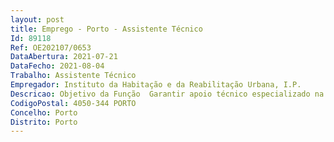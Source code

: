 ```yaml
--- 
layout: post
title: Emprego - Porto - Assistente Técnico
Id: 89118
Ref: OE202107/0653
DataAbertura: 2021-07-21
DataFecho: 2021-08-04
Trabalho: Assistente Técnico
Empregador: Instituto da Habitação e da Reabilitação Urbana, I.P.
Descricao: Objetivo da Função  Garantir apoio técnico especializado na formulação depolíticas públicas nas áreas de missão do IHRU, em particular de habitação eação social.Funções constantes no Anexo à Lei n.º 35 2014, de 20 de junho, na sua redaçãoatual, a que se refere o n.º 2 do artigo 88.º da mesma Lei, nos seguintestermos a) Funções de natureza executiva, de aplicação de métodos e processos, combase em diretivas bem definidas e instruções gerais, de grau médio decomplexidade (expediente, arquivo, secretaria, contabilidade, pessoal,aprovisionamento e economato, tendo em vista assegurar o funcionamento dosórgãos incumbidos da prestação de bens e serviços) b) Assegurar a transmissão da comunicação entre os vários órgãos e entre estese os particulares, através do registo, redação, classificação e arquivo deexpediente e outras formas de comunicação, assegurar trabalhos dedigitalização, tratar informação, recolhendo e efetuando apuramentosestatísticos elementares e elaborando mapas, quadros ou utilizando qualqueroutra forma de transmissão eficaz dos dados existentes c) Recolher, examinar, conferir e proceder a escrituração de dados relativos àstransações financeiras e contabilísticas, podendo assegurar a movimentação defundo de maneio.
CodigoPostal: 4050-344 PORTO 
Concelho: Porto
Distrito: Porto
--- 
```

